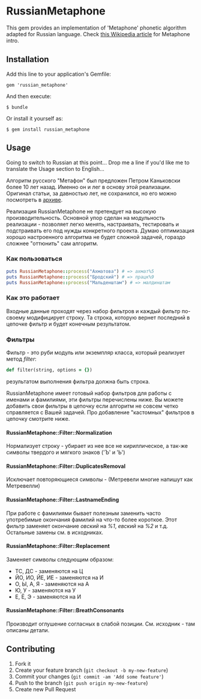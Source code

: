 # RussianMetaphone

This gem provides an implementation of 'Metaphone' phonetic algorithm adapted for Russian language. Check [this Wikipedia article](http://rubydoc.info/gems/carrierwave/frames) for Metaphone intro.

## Installation

Add this line to your application's Gemfile:

    gem 'russian_metaphone'

And then execute:

    $ bundle

Or install it yourself as:

    $ gem install russian_metaphone

## Usage

Going to switch to Russian at this point... Drop me a line if you'd like me to translate the Usage section to English...

Алгоритм русского "Метафон" был предложен Петром Каньковски более 10 лет назад. Именно он и лег в основу этой реализации. Оригинал статьи, за давностью лет, не сохранился, но его можно посмотреть в [архиве](http://web.archive.org/web/20071107145942/http://kankowski.narod.ru/dev/metaphoneru.htm).

Реализация RussianMetaphone не претендует на высокую производительность. Основной упор сделан на модульность реализации - позволяет легко менять, настраивать, тестировать и подстраивать его под нужды конкретного проекта. Думаю оптимизация хорошо настроенного алгоритма не будет сложной задачей, гораздо сложнее "оттюнить" сам алгоритм.

### Как пользоваться

```ruby
puts RussianMetaphone::process("Ахматова") # => ахмат%5
puts RussianMetaphone::process("Бродский") # => працк%9
puts RussianMetaphone::process("Мальденштам") # => малдинштам
```

### Как это работает

Входные данные проходят через набор фильтров и каждый фильтр по-своему модифицирует строку. Та строка, которую вернет последний в цепочке фильтр и будет конечным результатом.

### Фильтры

Фильтр - это руби модуль или экземпляр класса, который реализует метод *filter*:

```ruby
def filter(string, options = {})
```

результатом выполнения фильтра должна быть строка. 

RussianMetaphone имеет готовый набор фильтров для работы с именами и фамилиями, эти фильтры перечислены ниже. Вы можете добавить свои фильтры в цепочку если алгоритм не совсем четко справляется с Вашей задачей. Про добавление "кастомных" фильтров в цепочку смотрите ниже.

#### RussianMetaphone::Filter::Normalization

Нормализует строку - убирает из нее все не кириллическое, а так-же символы твердого и мягкого знаков ('Ъ' и 'Ь')

#### RussianMetaphone::Filter::DuplicatesRemoval

Исключает повторяющиеся символы - (Метревели многие напишут как Метревелли)

#### RussianMetaphone::Filter::LastnameEnding

При работе с фамилиями бывает полезным заменить часто употребимые окончания фамилий на что-то более короткое. Этот фильтр заменяет окончание *овский* на *%1*, *евский* на *%2* и т.д. Остальные замены см. в исходниках.

#### RussianMetaphone::Filter::Replacement

Заменяет символы следующим образом:

* ТС, ДС - заменяются на Ц
* ЙО, ИО, ЙЕ, ИЕ - заменяются на И
* О, Ы, А, Я - заменяются на А
* Ю, У - заменяются на У
* Е, Ё, Э - заменяются на И

#### RussianMetaphone::Filter::BreathConsonants

Производит оглушение согласных в слабой позиции. См. исходник - там описаны детали.


## Contributing

1. Fork it
2. Create your feature branch (`git checkout -b my-new-feature`)
3. Commit your changes (`git commit -am 'Add some feature'`)
4. Push to the branch (`git push origin my-new-feature`)
5. Create new Pull Request
